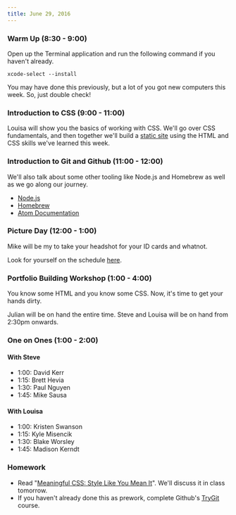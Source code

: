 ```yaml
---
title: June 29, 2016
---
```


### Warm Up (8:30 - 9:00)

Open up the Terminal application and run the following command if you haven't already.

```
xcode-select --install
```

You may have done this previously, but a lot of you got new computers this week. So, just double check!

### Introduction to CSS (9:00 - 11:00)

Louisa will show you the basics of working with CSS. We'll go over CSS fundamentals, and then together we'll build a [static site](https://github.com/turingschool/sample_static_site) using the HTML and CSS skills we've learned this week.

### Introduction to Git and Github (11:00 - 12:00)

We'll also talk about some other tooling like Node.js and Homebrew as well as we go along our journey.

- [Node.js](http://nodejs.org)
- [Homebrew](http://brew.sh)
- [Atom Documentation](https://atom.io/docs)

### Picture Day (12:00 - 1:00)

Mike will be my to take your headshot for your ID cards and whatnot.

Look for yourself on the schedule [here](https://docs.google.com/spreadsheets/d/1USY4taw5n8yAjNz3jXm3Ha3GVZka7CXMqCdp4Chzjg8/edit?usp=sharing).

### Portfolio Building Workshop (1:00 - 4:00)

You know some HTML and you know some CSS. Now, it's time to get your hands dirty.

Julian will be on hand the entire time. Steve and Louisa will be on hand from 2:30pm onwards.

### One on Ones (1:00 - 2:00)

#### With Steve

- 1:00: David Kerr
- 1:15: Brett Hevia
- 1:30: Paul Nguyen
- 1:45: Mike Sausa

#### With Louisa

- 1:00: Kristen Swanson
- 1:15: Kyle Misencik
- 1:30: Blake Worsley
- 1:45: Madison Kerndt

### Homework

- Read "[Meaningful CSS: Style Like You Mean It][meancss]". We'll discuss it in class tomorrow.
- If you haven't already done this as prework, complete Github's [TryGit][] course.

[TryGit]: https://try.github.io/levels/1/challenges/1
[meancss]: http://alistapart.com/article/meaningful-css-style-like-you-mean-it
